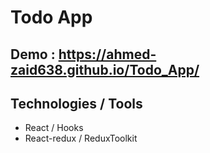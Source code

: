 # Todo App
## Demo : https://ahmed-zaid638.github.io/Todo_App/
## Technologies / Tools
- React / Hooks
- React-redux / ReduxToolkit
